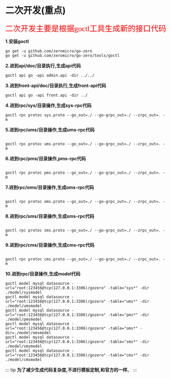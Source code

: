 # 二次开发(重点)

<font face="宋体" color=red size=5>二次开发主要是根据goctl工具生成新的接口代码</font>

**1.安装goctl**
```shell
go get -u github.com/zeromicro/go-zero
go get -u github.com/zeromicro/go-zero/tools/goctl
```
**2.进到api/doc/目录执行,生成api代码**


```shell
goctl api go -api admin.api -dir ../../
```
**3.进到front-api/doc/目录执行,生成front-api代码**


```shell
goctl api go -api front.api -dir ../
```
**4.进到rpc/sys/目录操作,生成sys-rpc代码**


```shell
goctl rpc protoc sys.proto --go_out=./ --go-grpc_out=./ --zrpc_out=. -m
```
**5.进到rpc/ums/目录操作,生成ums-rpc代码**


```shell

goctl rpc protoc ums.proto --go_out=./ --go-grpc_out=./ --zrpc_out=. -m
```
**6.进到rpc/pms/目录操作,pms-rpc代码**

```shell

goctl rpc protoc pms.proto --go_out=./ --go-grpc_out=./ --zrpc_out=. -m
```
**7.进到rpc/oms/目录操作,生成oms-rpc代码**


```shell

goctl rpc protoc oms.proto --go_out=./ --go-grpc_out=./ --zrpc_out=. -m
```
**8.进到rpc/sms/目录操作,生成sms-rpc代码**


```shell

goctl rpc protoc sms.proto --go_out=./ --go-grpc_out=./ --zrpc_out=. -m
```

**9.进到rpc/cms/目录操作,生成cms-rpc代码**


```shell

goctl rpc protoc cms.proto --go_out=./ --go-grpc_out=./ --zrpc_out=. -m
```
**10.进到rpc/目录操作,生成model代码**


```shell
goctl model mysql datasource -url="root:123456@tcp(127.0.0.1:3306)/gozero" -table="sys*" -dir ./model/sysmodel
goctl model mysql datasource -url="root:123456@tcp(127.0.0.1:3306)/gozero" -table="ums*" -dir ./model/umsmodel
goctl model mysql datasource -url="root:123456@tcp(127.0.0.1:3306)/gozero" -table="pms*" -dir ./model/pmsmodel
goctl model mysql datasource -url="root:123456@tcp(127.0.0.1:3306)/gozero" -table="oms*" -dir=./model/omsmodel
goctl model mysql datasource -url="root:123456@tcp(127.0.0.1:3306)/gozero" -table="sms*" -dir ./model/smsmodel
goctl model mysql datasource -url="root:123456@tcp(127.0.0.1:3306)/gozero" -table="cms*" -dir ./model/cmsmodel

```

::: tip
**为了减少生成代码复杂度,不进行模板定制,和官方的一样**。
:::

